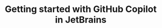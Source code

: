 ---
title: Getting started with GitHub Copilot in JetBrains
intro: 'ADD INTRO.'
versions:
  versions:
  feature: 'copilot'
topics: 
  - Copilot
---